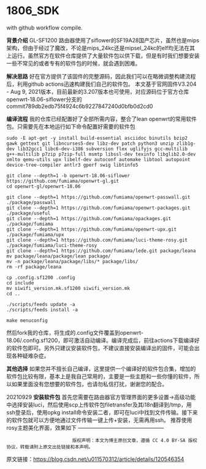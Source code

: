# 1806_SDK

with github workflow compile.

**背景介绍**
GL-SF1200 路由器使用了siflower的SF19A28国产芯片，虽然也是mips架构，但由于经过了魔改，不论是mips_24kc还是mipsel_24kc的elf均无法在其上运行。虽然官方在软件仓库提供了大量软件包以供下载，但是有时我们想要安装一些不常见的或者专有的软件包的时候，就会遇到困难。

**解决思路**
好在官方提供了该固件的完整源码，因此我们可以在略微调整构建流程后，利用github actions迅速构建我们自己的软件包。
本文基于官网固件V3.204 - Aug 9, 2021版本，目前最新的3.207版本也可使用，对应源码位于官方仓库openwrt-18.06-siflower分支的commit789db2edb75f4924c6b9227847240d0bfb0d2cd0

**编译流程**
我的仓库已经配置好了全部所需内容，整合了lean openwrt的常用软件包。只需要先在本地运行如下命令配置好需要的软件包

```shell
sudo -E apt-get -y install build-essential asciidoc binutils bzip2 gawk gettext git libncurses5-dev libz-dev patch python3 unzip zlib1g-dev lib32gcc1 libc6-dev-i386 subversion flex uglifyjs gcc-multilib g++-multilib p7zip p7zip-full msmtp libssl-dev texinfo libglib2.0-dev xmlto qemu-utils upx libelf-dev autoconf automake libtool autopoint device-tree-compiler antlr3 gperf swig libtinfo5

git clone --depth=1 -b openwrt-18.06-siflower https://github.com/fumiama/openwrt-gl.git
cd openwrt-gl/openwrt-18.06

git clone --depth=1 https://github.com/fumiama/openwrt-passwall.git ./package/passwall
git clone --depth=1 https://github.com/fumiama/openwrt-packages.git ./package/useful
git clone --depth=1 https://github.com/fumiama/opackages.git ./package/fumiama
git clone --depth=1 https://github.com/fumiama/openwrt-upx.git ./package/fumiama/upx
git clone --depth=1 https://github.com/fumiama/luci-theme-rosy.git ./package/fumiama/luci-theme-rosy
git clone --depth=1 https://github.com/fumiama/lede.git package/leana
mv package/leana/package/lean package/
mv -n package/leana/package/libs/* package/libs/
rm -rf package/leana

cp .config.sf1200 .config
cd include
mv siwifi_version.mk.sf1200 siwifi_version.mk
cd ..

./scripts/feeds update -a
./scripts/feeds install -a

make menuconfig
```



然后fork我的仓库，将生成的.config文件覆盖到openwrt-18.06/.config.sf1200，即可激活自动编译。编译完成后，前往actions下载编译好的软件包即可。另外只建议安装软件包，不建议直接安装编译出的固件，可能会出现各种疑难杂症。

**其他选择**
如果您并不擅长自己编译，这里提供一个编译好的软件包合集，增加的软件包比较有限，基本上是我自己常用的，主要是一些主题和一些你懂的软件，所以如果里面没有您想要的软件包，也请勿私信打扰，谢谢您的配合。

20210929
**安装软件包**
首先您需要在路由器官方管理界面的更多设置->高级功能中选择安装luci，然后使用scp上传软件包filetransfer及其i18n翻译到/tmp，用ssh登录后，使用opkg install命令安装二者，即可在luci中找到文件传输。接下来的软件包就可以方便地通过文件传输一键上传+安装，无需再用ssh。
推荐使用rosy主题美化界面，效果如下
————————————————

                            版权声明：本文为博主原创文章，遵循 CC 4.0 BY-SA 版权协议，转载请附上原文出处链接和本声明。

原文链接：https://blog.csdn.net/u011570312/article/details/120546354
